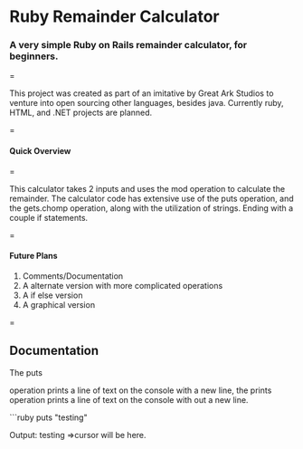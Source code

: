 Ruby Remainder Calculator 
===============
<H3>A very simple Ruby on Rails remainder calculator, for beginners. </h3>
=
<P>This project was created as part of an imitative by Great Ark Studios to venture into open sourcing other languages, besides java. Currently ruby, HTML, and .NET projects are planned. </p>
=
<H4>Quick Overview</h4>
=
<P>This calculator takes 2 inputs and uses the mod operation to calculate the remainder. The calculator code has extensive use of the puts operation, and the gets.chomp operation, along with the utilization of strings. Ending with a couple if statements.</p>
=

<H4>Future Plans</h4> 
<p>
<Ol>
<Li>Comments/Documentation</li>
<Li>A alternate version with more complicated operations </li>
<Li>A if else version </li>
<Li>A graphical version</li> 
</ol>
</p>
=
<H2>Documentation </h2>
The puts <p>operation prints a line of text on the console with a new line, the prints operation prints a line of text on the console with out a new line.</p>
```ruby 
puts "testing"

Output: testing 
        =>cursor will be here.
